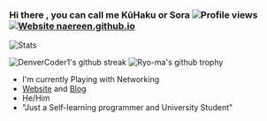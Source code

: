 ### Hi there , you can call me KūHaku or Sora ![Profile views](https://gpvc.arturio.dev/SIREESHDEVARAJ) [![Website naereen.github.io](https://img.shields.io/website-up-down-green-red/https/naereen.github.io.svg)](https://sirdevhub.xyz)
![Stats](https://github-readme-stats.vercel.app/api?username=sireeshdevaraj&show_icons=true&theme=cobalt)

![DenverCoder1's github streak](https://github-readme-streak-stats.herokuapp.com/?user=sireeshdevaraj&theme=blue-green)
![Ryo-ma's github trophy](https://github-profile-trophy.vercel.app/?username=sireeshdevaraj&row=1)
-  I'm currently Playing with Networking
- [Website](https://kuuhaku.space/) and [Blog](https://kuuhaku.space/)
- He/Him
- "Just a Self-learning programmer and University Student"

